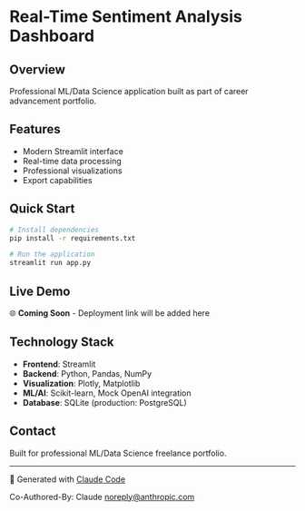 # Real-Time Sentiment Analysis Dashboard

## Overview
Professional ML/Data Science application built as part of career advancement portfolio.

## Features
- Modern Streamlit interface
- Real-time data processing
- Professional visualizations
- Export capabilities

## Quick Start
```bash
# Install dependencies
pip install -r requirements.txt

# Run the application
streamlit run app.py
```

## Live Demo
🌐 **Coming Soon** - Deployment link will be added here

## Technology Stack
- **Frontend**: Streamlit
- **Backend**: Python, Pandas, NumPy
- **Visualization**: Plotly, Matplotlib
- **ML/AI**: Scikit-learn, Mock OpenAI integration
- **Database**: SQLite (production: PostgreSQL)

## Contact
Built for professional ML/Data Science freelance portfolio.

---
🤖 Generated with [Claude Code](https://claude.ai/code)

Co-Authored-By: Claude <noreply@anthropic.com>
